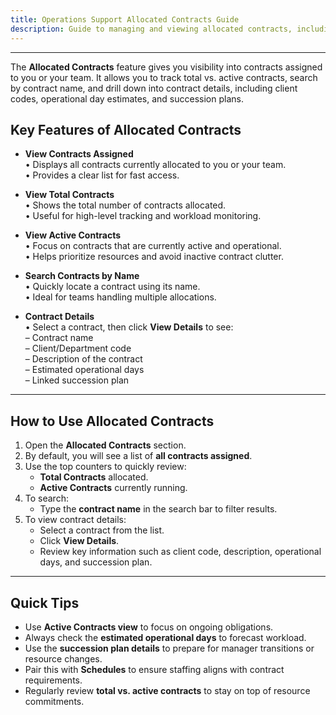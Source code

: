 ```yaml
---
title: Operations Support Allocated Contracts Guide
description: Guide to managing and viewing allocated contracts, including contract details, active/total counts, and succession plans
---
```


---

The **Allocated Contracts** feature gives you visibility into contracts assigned to you or your team. It allows you to track total vs. active contracts, search by contract name, and drill down into contract details, including client codes, operational day estimates, and succession plans.

## Key Features of Allocated Contracts

- **View Contracts Assigned**  
  • Displays all contracts currently allocated to you or your team.  
  • Provides a clear list for fast access.

- **View Total Contracts**  
  • Shows the total number of contracts allocated.  
  • Useful for high-level tracking and workload monitoring.

- **View Active Contracts**  
  • Focus on contracts that are currently active and operational.  
  • Helps prioritize resources and avoid inactive contract clutter.

- **Search Contracts by Name**  
  • Quickly locate a contract using its name.  
  • Ideal for teams handling multiple allocations.

- **Contract Details**  
  • Select a contract, then click **View Details** to see:  
   – Contract name  
   – Client/Department code  
   – Description of the contract  
   – Estimated operational days  
   – Linked succession plan

---

## How to Use Allocated Contracts

1. Open the **Allocated Contracts** section.
2. By default, you will see a list of **all contracts assigned**.
3. Use the top counters to quickly review:
   - **Total Contracts** allocated.
   - **Active Contracts** currently running.
4. To search:
   - Type the **contract name** in the search bar to filter results.
5. To view contract details:
   - Select a contract from the list.
   - Click **View Details**.
   - Review key information such as client code, description, operational days, and succession plan.

---

## Quick Tips

- Use **Active Contracts view** to focus on ongoing obligations.
- Always check the **estimated operational days** to forecast workload.
- Use the **succession plan details** to prepare for manager transitions or resource changes.
- Pair this with **Schedules** to ensure staffing aligns with contract requirements.
- Regularly review **total vs. active contracts** to stay on top of resource commitments.

